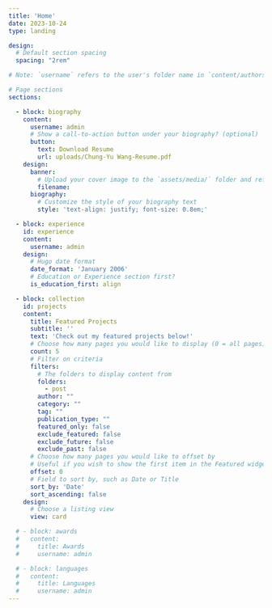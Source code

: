 ```yaml
---
title: 'Home'
date: 2023-10-24
type: landing

design:
  # Default section spacing
  spacing: "2rem"

# Note: `username` refers to the user's folder name in `content/authors/`

# Page sections
sections:

  - block: biography
    content:
      username: admin
      # Show a call-to-action button under your biography? (optional)
      button:
        text: Download Resume
        url: uploads/Chung-Yu Wang-Resume.pdf
    design:
      banner:
        # Upload your cover image to the `assets/media/` folder and reference it here
        filename: 
      biography:
        # Customize the style of your biography text
        style: 'text-align: justify; font-size: 0.8em;'

  - block: experience
    id: experience
    content:
      username: admin
    design:
      # Hugo date format
      date_format: 'January 2006'
      # Education or Experience section first?
      is_education_first: align

  - block: collection
    id: projects
    content:
      title: Featured Projects
      subtitle: ''
      text: 'Check out my featured projects below!'
      # Choose how many pages you would like to display (0 = all pages)
      count: 5
      # Filter on criteria
      filters:
        # The folders to display content from
        folders:
          - post
        author: ""
        category: ""
        tag: ""
        publication_type: ""
        featured_only: false
        exclude_featured: false
        exclude_future: false
        exclude_past: false
      # Choose how many pages you would like to offset by
      # Useful if you wish to show the first item in the Featured widget
      offset: 0
      # Field to sort by, such as Date or Title
      sort_by: 'Date'
      sort_ascending: false
    design:
      # Choose a listing view
      view: card

  # - block: awards
  #   content:
  #     title: Awards
  #     username: admin

  # - block: languages
  #   content:
  #     title: Languages
  #     username: admin
---
```

